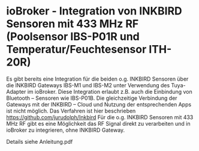 # ioBroker - Integration von INKBIRD Sensoren mit 433 MHz RF (Poolsensor IBS-P01R und Temperatur/Feuchtesensor ITH-20R)

Es gibt bereits eine Integration für die beiden o.g. INKBIRD Sensoren über die INKBIRD Gateways IBS-M1 und IBS-M2 unter Verwendung des Tuya-Adapter im ioBroker. Diese Integration erlaubt z.B. auch die Einbindung von Bluetooth – Sensoren wie IBS-P01B. Die gleichzeitige Verbindung der Gateways mit der INKBIRD – Cloud und Nutzung der entsprechenden Apps ist nicht möglich. Das Verfahren ist hier beschrieben https://github.com/jurudolph/Inkbird
Für die o.g. INKBIRD Sensoren mit 433 MHz RF gibt es eine Möglichkeit das RF Signal direkt zu verarbeiten und in ioBroker zu integrieren, ohne INKBIRD Gateway.

Details siehe Anleitung.pdf
